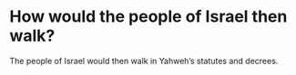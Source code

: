 # How would the people of Israel then walk?

The people of Israel would then walk in Yahweh’s statutes and decrees.
